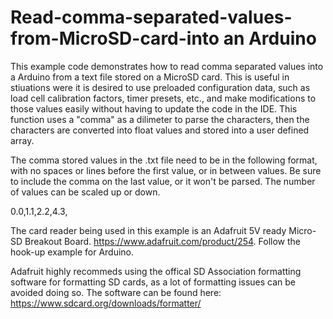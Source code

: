 # Read-comma-separated-values-from-MicroSD-card-into an Arduino
This example code demonstrates how to read comma separated values into a Arduino from a text file stored on a MicroSD card.  This is useful in stiuations were it is desired to use preloaded configuration data, such as load cell calibration factors, timer presets, etc., and make modifications to those values easily without having to update the code in the IDE. This function uses a "comma" as a dilimeter to parse the characters, then the characters are converted into float values and stored into a user defined array.

The comma stored values in the .txt file need to be in the following format, with no spaces or lines before the first value, or in between values. Be sure to include the comma on the last value, or it won't be parsed. The number of values can be scaled up or down.

0.0,1.1,2.2,4.3,

The card reader being used in this example is an Adafruit 5V ready Micro-SD Breakout Board.  https://www.adafruit.com/product/254.  Follow the hook-up example for Arduino.

Adafruit highly recommeds using the offical SD Association formatting software for formatting SD cards, as a lot of formatting issues can be avoided doing so. The software can be found here: https://www.sdcard.org/downloads/formatter/  
